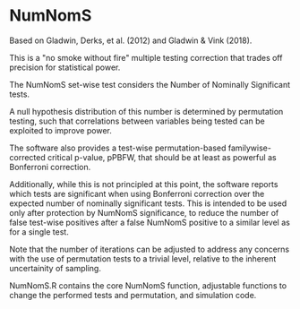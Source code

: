 # NumNomS

Based on Gladwin, Derks, et al. (2012) and Gladwin & Vink (2018).

This is a "no smoke without fire" multiple testing correction that trades off precision for statistical power.

The NumNomS set-wise test considers the Number of Nominally Significant tests.

A null hypothesis distribution of this number is determined by permutation testing, such that correlations between variables being tested can be exploited to improve power.

The software also provides a test-wise permutation-based familywise-corrected critical p-value, pPBFW, that should be at least as powerful as Bonferroni correction.

Additionally, while this is not principled at this point, the software reports which tests are significant when using Bonferroni correction over the expected number of nominally significant tests. This is intended to be used only after protection by NumNomS significance, to reduce the number of false test-wise positives after a false NumNomS positive to a similar level as for a single test.

Note that the number of iterations can be adjusted to address any concerns with the use of permutation tests to a trivial level, relative to the inherent uncertainity of sampling.

NumNomS.R contains the core NumNomS function, adjustable functions to change the performed tests and permutation, and simulation code.
